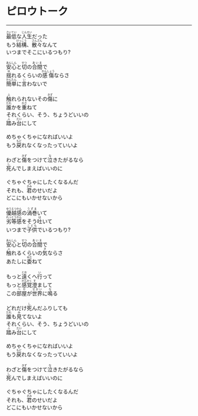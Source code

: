 # ピロウトーク
---
<lyric>
<ruby>最低<rt>さいてい</rt></ruby>な<ruby>人生<rt>じんせい</rt></ruby>だった<br/>
もう<ruby>結構<rt>けっこう</rt></ruby>、<ruby>散々<rt>さんざん</rt></ruby>なんて<br/>
いつまでそこにいるつもり?<br/>
<br/>
<ruby>安心<rt>あんしん</rt></ruby>と<ruby>切<rt>せつ</rt></ruby>の<ruby>合間<rt>あいま</rt></ruby>で<br/>
<ruby>揺<rt>ゆ</rt></ruby>れるくらいの<ruby>感傷<rt>かんしょう</rt></ruby>ならさ<br/>
<ruby>簡単<rt>かんたん</rt></ruby>に<ruby>言<rt>い</rt></ruby>わないで<br/>
<br/>
<ruby>触<rt>ふ</rt></ruby>れられないその<ruby>傷<rt>きず</rt></ruby>に<br/>
<ruby>誰<rt>だれ</rt></ruby>かを<ruby>重<rt>かさ</rt></ruby>ねて<br/>
それくらい、そう、ちょうどいいの<br/>
<ruby>踏<rt>ふ</rt></ruby>み<ruby>台<rt>だい</rt></ruby>にして<br/>
<br/>
めちゃくちゃになればいいよ<br/>
もう<ruby>戻<rt>もど</rt></ruby>れなくなったっていいよ<br/>
<br/>
わざと<ruby>傷<rt>きず</rt></ruby>をつけて<ruby>泣<rt>な</rt></ruby>きたがるなら<br/>
<ruby>死<rt>し</rt></ruby>んでしまえばいいのに<br/>
<br/>
ぐちゃぐちゃにしたくなるんだ<br/>
それも、<ruby>君<rt>きみ</rt></ruby>のせいだよ<br/>
どこにもいかせないから<br/>
<br/>
<ruby>優越感<rt>ゆうえつかん</rt></ruby>の<ruby>渦巻<rt>うずま</rt></ruby>いて<br/>
<ruby>劣等感<rt>れっとうかん</rt></ruby>をそう<ruby>吐<rt>は</rt></ruby>いて<br/>
いつまで<ruby>子供<rt>こども</rt></ruby>でいるつもり?<br/>
<br/>
<ruby>安心<rt>あんしん</rt></ruby>と<ruby>切<rt>せつ</rt></ruby>の<ruby>合間<rt>あいま</rt></ruby>で<br/>
<ruby>触<rt>ふ</rt></ruby>れるくらいの<ruby>気<rt>き</rt></ruby>ならさ<br/>
あたしに<ruby>委<rt>ゆだ</rt></ruby>ねて<br/>
<br/>
もっと<ruby>遠<rt>とお</rt></ruby>くへ<ruby>行<rt>い</rt></ruby>って<br/>
もっと<ruby>感覚<rt>かんかく</rt></ruby><ruby>澄<rt>す</rt></ruby>まして<br/>
この<ruby>部屋<rt>へや</rt></ruby>が<ruby>世界<rt>せかい</rt></ruby>に<ruby>鳴<rt>な</rt></ruby>る<br/>
<br/>
どれだけ<ruby>死<rt>し</rt></ruby>んだふりしても<br/>
<ruby>誰<rt>だれ</rt></ruby>も<ruby>見<rt>み</rt></ruby>てないよ<br/>
それくらい、そう、ちょうどいいの<br/>
<ruby>踏<rt>ふ</rt></ruby>み<ruby>台<rt>だい</rt></ruby>にして<br/>
<br/>
めちゃくちゃになればいいよ<br/>
もう<ruby>戻<rt>もど</rt></ruby>れなくなったっていいよ<br/>
<br/>
わざと<ruby>傷<rt>きず</rt></ruby>をつけて<ruby>泣<rt>な</rt></ruby>きたがるなら<br/>
<ruby>死<rt>し</rt></ruby>んでしまえばいいのに<br/>
<br/>
ぐちゃぐちゃにしたくなるんだ<br/>
それも、<ruby>君<rt>きみ</rt></ruby>のせいだよ<br/>
どこにもいかせないから<br/>
</lyric>
